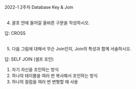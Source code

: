 2022-1 2주차 Database Key & Join<br><br>

4. 괄호 안에 들어갈 올바른 구문을 작성하시오.<br>
 
 
답: CROSS<br><br>







5. 다음 그림에 대해서 무슨 Join인지, Join의 특성과 함께 서술하시오.<br>
 
답: SELF JOIN (셀프 조인)<br>
1)	자기 자신을 조인하는 방식<br>
2)	하나의 테이블을 여러 번 복사해서 조인하는 방식<br>
3)	하나의 컬럼을 여러 번 변형할 때 사용<br><br>